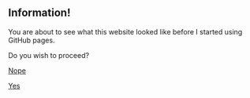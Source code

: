 ## Information!

You are about to see what this website looked like before I started using GitHub pages.

Do you wish to proceed?

<a href="/">Nope
  
<a href="welcome.html">Yes 
